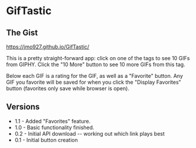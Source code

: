 # GifTastic

## The Gist

https://jmo927.github.io/GifTastic/

This is a pretty straight-forward app: click on one of the tags to see 10 GIFs from GIPHY.  Click the "10 More" button to see 10 more GIFs from this tag.  

Below each GIF is a rating for the GIF, as well as a "Favorite" button.  Any GIF you favorite will be saved for when you click the "Display Favorites" button (favorites only save while browser is open).


## Versions

- 1.1 - Added "Favorites" feature.
- 1.0 - Basic functionality finished.
- 0.2 - Initial API download -- working out which link plays best
- 0.1 - Initial button creation
